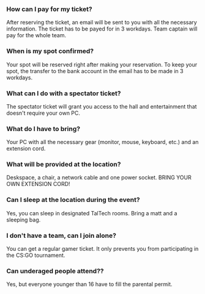 ### How can I pay for my ticket?

After reserving the ticket, an email will be sent to you with all the necessary information. 
The ticket has to be payed for in 3 workdays. Team captain will pay for the whole team.

### When is my spot confirmed?

Your spot will be reserved right after making your reservation. 
To keep your spot, the transfer to the bank account in the email has to be made in 3 workdays.

### What can I do with a spectator ticket?

The spectator ticket will grant you access to the hall and entertainment that doesn't require your own PC.

### What do I have to bring?

Your PC with all the necessary gear (monitor, mouse, keyboard, etc.) and an extension cord.

### What will be provided at the location?

Deskspace, a chair, a network cable and one power socket. BRING YOUR OWN EXTENSION CORD!

### Can I sleep at the location during the event?

Yes, you can sleep in designated TalTech rooms. Bring a matt and a sleeping bag.

### I don't have a team, can I join alone?

You can get a regular gamer ticket. It only prevents you from participating in the CS:GO tournament.

### Can underaged people attend??

Yes, but everyone younger than 16 have to fill the parental permit.

